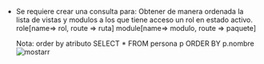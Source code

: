  
 
 
 * Se requiere crear una consulta para:
    Obtener de manera ordenada la lista de vistas y modulos a los que tiene acceso un rol en estado activo. 
    role[name=> rol, route => ruta]
    module[name=> modulo, route => paquete]
    
    Nota: order by atributo
    SELECT 
        * 
    FROM 
        persona p
    ORDER BY p.nombre
    ![mostarr]( imagen.png)